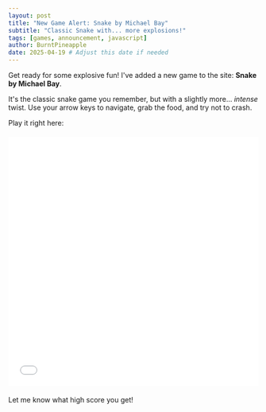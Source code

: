 ```yaml
---
layout: post
title: "New Game Alert: Snake by Michael Bay"
subtitle: "Classic Snake with... more explosions!"
tags: [games, announcement, javascript]
author: BurntPineapple
date: 2025-04-19 # Adjust this date if needed
---
```


Get ready for some explosive fun! I've added a new game to the site: **Snake by Michael Bay**.

It's the classic snake game you remember, but with a slightly more... *intense* twist. Use your arrow keys to navigate, grab the food, and try not to crash.

Play it right here:

<div style="text-align: center; margin: 20px 0;">
  <iframe 
    src="/assets/games/snake-by-michael-bay/index.html" 
    style="border: none; width: 100%; max-width: 100%; min-height: 500px;" 
    title="Snake by Michael Bay Game">
    Your browser does not support iframes. You can play the game directly <a href="/assets/games/snake-by-michael-bay/index.html">here</a>.
  </iframe>
</div>

Let me know what high score you get!